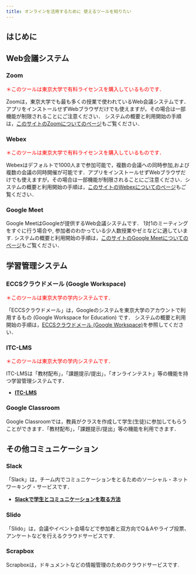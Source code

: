 ```yaml
---
title: オンラインを活用するために 使えるツールを知りたい
---
```


## はじめに

## Web会議システム
### Zoom
<p style="color:red"> ＊このツールは東京大学で有料ライセンスを購入しているものです．</p>

Zoomは，東京大学でも最も多くの授業で使われているWeb会議システムです．アプリをインストールせずWebブラウザだけでも使えますが，その場合は一部機能が制限されることにご注意ください．
システムの概要と利用開始の手順は，[このサイトのZoomについてのページ](/zoom/)もご覧ください．

### Webex
<p style="color:red"> ＊このツールは東京大学で有料ライセンスを購入しているものです．</p>

Webexはデフォルトで1000人まで参加可能で，複数の会議への同時参加,および複数の会議の同時開催が可能です．アプリをインストールせずWebブラウザだけでも使えますが，その場合は一部機能が制限されることにご注意ください．システムの概要と利用開始の手順は，[このサイトのWebexについてのページ](/webex/)もご覧ください．

### Google Meet

Google MeetはGoogleが提供するWeb会議システムです．  1対1のミーティングをすぐに行う場合や, 参加者のわかっている少人数授業やゼミなどに適しています.
システムの概要と利用開始の手順は，[このサイトのGoogle Meetについてのページ](/meet/)もご覧ください．

## 学習管理システム
### ECCSクラウドメール (Google Workspace)
<p style="color:red"> ＊このツールは東京大学の学内システムです．</p>

「ECCSクラウドメール」は，Googleのシステムを東京大学のアカウントで利用するもの (Google Workspace for Education) です．
システムの概要と利用開始の手順は，[ECCSクラウドメール (Google Workspace)](/eccs_cloud_email)を参照してください．


### ITC-LMS
<p style="color:red"> ＊このツールは東京大学の学内システムです．</p>

ITC-LMSは「教材配布」，「課題提示/提出」，「オンラインテスト」等の機能を持つ学習管理システムです．

- **[ITC-LMS](/itc_lms/)**

### Google Classroom

Google Classroomでは，教員がクラスを作成して学生(生徒)に参加してもらうことができます．「教材配布」，「課題提示/提出」等の機能を利用できます．


## その他コミュニケーション
### Slack

「Slack」は，チーム内でコミュニケーションをとるためのソーシャル・ネットワーキング・サービスです．

- **[Slackで学生とコミュニケーションを取る方法](/articles/slack-communication)**

### Slido

「Slido」は，会議やイベント会場などで参加者と双方向でQ＆Aやライブ投票、アンケートなどを行えるクラウドサービスです.

### Scrapbox

Scrapboxは，ドキュメントなどの情報管理のためのクラウドサービスです.
